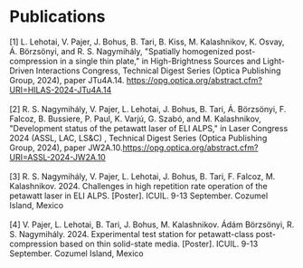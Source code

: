 # Publications

<!-- more -->

<div><a>[1]</a> L. Lehotai, V. Pajer, J. Bohus, B. Tari, B. Kiss, M. Kalashnikov, K. Osvay, Á. Börzsönyi, and R. S. Nagymihály, "Spatially homogenized post-compression in a single thin plate," in High-Brightness Sources and Light-Driven Interactions Congress, Technical Digest Series (Optica Publishing Group, 2024), paper JTu4A.14. <a href="https://opg.optica.org/abstract.cfm?URI=HILAS-2024-JTu4A.14" target="_blank">https://opg.optica.org/abstract.cfm?URI=HILAS-2024-JTu4A.14</a></div>

<br>

<div><a>[2]</a> R. S. Nagymihály, V. Pajer, L. Lehotai, J. Bohus, B. Tari, Á. Börzsönyi, F. Falcoz, B. Bussiere, P. Paul, K. Varjú, G. Szabó, and M. Kalashnikov, "Development status of the petawatt laser of ELI ALPS," in Laser Congress 2024 (ASSL, LAC, LS&C) , Technical Digest Series (Optica Publishing Group, 2024), paper JW2A.10.<a href="https://opg.optica.org/abstract.cfm?URI=ASSL-2024-JW2A.10" target="_blank">https://opg.optica.org/abstract.cfm?URI=ASSL-2024-JW2A.10</a></div>

<br>

<div><a>[3]</a> R. S. Nagymihály, V. Pajer, L. Lehotai, J. Bohus, B. Tari, F. Falcoz, M. Kalashnikov. 2024. Challenges in high repetition rate operation of the petawatt laser in ELI ALPS. [Poster]. ICUIL. 9-13 September. Cozumel Island, Mexico </div>

<br>

<div><a>[4]</a> V. Pajer, L. Lehotai, B. Tari, J. Bohus, M. Kalashnikov. Ádám Börzsönyi, R. S. Nagymihály. 2024. Experimental test station for petawatt-class post-compression based on thin solid-state media. [Poster]. ICUIL. 9-13 September. Cozumel Island, Mexico </div>